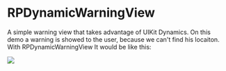 RPDynamicWarningView
====================

A simple warning view that takes advantage of UIKit Dynamics. On this demo a warning is showed to the user, because we can't find his locaiton. With RPDynamicWarningView
It would be like this:


<img src="https://raw.github.com/RuiAAPeres/RPDynamicWarningView/master/demo.gif">
          
